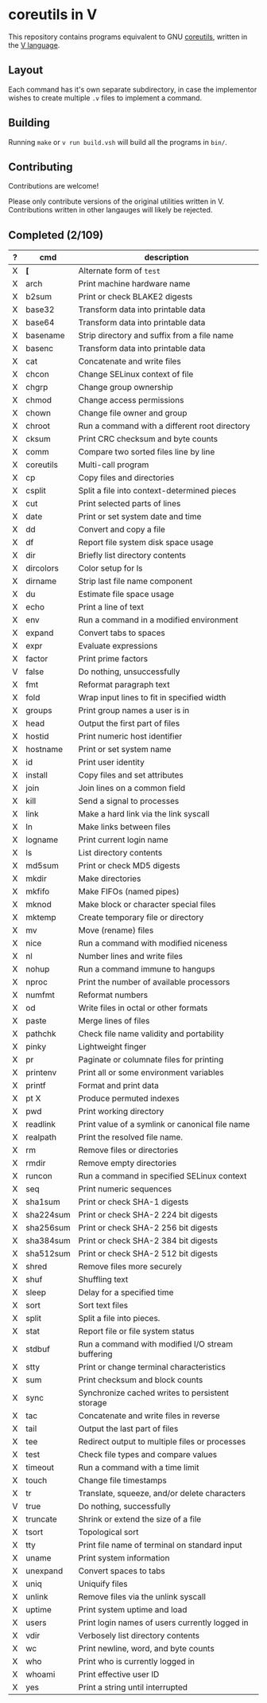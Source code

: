 # coreutils in V

This repository contains programs equivalent to GNU [coreutils](https://www.gnu.org/software/coreutils/), written in the [V language](https://vlang.io).

## Layout

Each command has it's own separate subdirectory, in case the implementor wishes to create multiple `.v` files to implement a command.

## Building

Running `make` or `v run build.vsh` will build all the programs in `bin/`.

## Contributing

Contributions are welcome!

Please only contribute versions of the original utilities written in V.  Contributions written in other langauges will likely be rejected.

## Completed (2/109)

| ?   | cmd       | description                                      |
| --- | --------- | ------------------------------------------------ |
| X   | **[**     | Alternate form of `test`                         |
| X   | arch      | Print machine hardware name                      |
| X   | b2sum     | Print or check BLAKE2 digests                    |
| X   | base32    | Transform data into printable data               |
| X   | base64    | Transform data into printable data               |
| X   | basename  | Strip directory and suffix from a file name      |
| X   | basenc    | Transform data into printable data               |
| X   | cat       | Concatenate and write files                      |
| X   | chcon     | Change SELinux context of file                   |
| X   | chgrp     | Change group ownership                           |
| X   | chmod     | Change access permissions                        |
| X   | chown     | Change file owner and group                      |
| X   | chroot    | Run a command with a different root directory    |
| X   | cksum     | Print CRC checksum and byte counts               |
| X   | comm      | Compare two sorted files line by line            |
| X   | coreutils | Multi-call program                               |
| X   | cp        | Copy files and directories                       |
| X   | csplit    | Split a file into context-determined pieces      |
| X   | cut       | Print selected parts of lines                    |
| X   | date      | Print or set system date and time                |
| X   | dd        | Convert and copy a file                          |
| X   | df        | Report file system disk space usage              |
| X   | dir       | Briefly list directory contents                  |
| X   | dircolors | Color setup for ls                               |
| X   | dirname   | Strip last file name component                   |
| X   | du        | Estimate file space usage                        |
| X   | echo      | Print a line of text                             |
| X   | env       | Run a command in a modified environment          |
| X   | expand    | Convert tabs to spaces                           |
| X   | expr      | Evaluate expressions                             |
| X   | factor    | Print prime factors                              |
| V   | false     | Do nothing, unsuccessfully                       |
| X   | fmt       | Reformat paragraph text                          |
| X   | fold      | Wrap input lines to fit in specified width       |
| X   | groups    | Print group names a user is in                   |
| X   | head      | Output the first part of files                   |
| X   | hostid    | Print numeric host identifier                    |
| X   | hostname  | Print or set system name                         |
| X   | id        | Print user identity                              |
| X   | install   | Copy files and set attributes                    |
| X   | join      | Join lines on a common field                     |
| X   | kill      | Send a signal to processes                       |
| X   | link      | Make a hard link via the link syscall            |
| X   | ln        | Make links between files                         |
| X   | logname   | Print current login name                         |
| X   | ls        | List directory contents                          |
| X   | md5sum    | Print or check MD5 digests                       |
| X   | mkdir     | Make directories                                 |
| X   | mkfifo    | Make FIFOs (named pipes)                         |
| X   | mknod     | Make block or character special files            |
| X   | mktemp    | Create temporary file or directory               |
| X   | mv        | Move (rename) files                              |
| X   | nice      | Run a command with modified niceness             |
| X   | nl        | Number lines and write files                     |
| X   | nohup     | Run a command immune to hangups                  |
| X   | nproc     | Print the number of available processors         |
| X   | numfmt    | Reformat numbers                                 |
| X   | od        | Write files in octal or other formats            |
| X   | paste     | Merge lines of files                             |
| X   | pathchk   | Check file name validity and portability         |
| X   | pinky     | Lightweight finger                               |
| X   | pr        | Paginate or columnate files for printing         |
| X   | printenv  | Print all or some environment variables          |
| X   | printf    | Format and print data                            |
| X   | pt X      | Produce permuted indexes                         |
| X   | pwd       | Print working directory                          |
| X   | readlink  | Print value of a symlink or canonical file name  |
| X   | realpath  | Print the resolved file name.                    |
| X   | rm        | Remove files or directories                      |
| X   | rmdir     | Remove empty directories                         |
| X   | runcon    | Run a command in specified SELinux context       |
| X   | seq       | Print numeric sequences                          |
| X   | sha1sum   | Print or check SHA-1 digests                     |
| X   | sha224sum | Print or check SHA-2 224 bit digests             |
| X   | sha256sum | Print or check SHA-2 256 bit digests             |
| X   | sha384sum | Print or check SHA-2 384 bit digests             |
| X   | sha512sum | Print or check SHA-2 512 bit digests             |
| X   | shred     | Remove files more securely                       |
| X   | shuf      | Shuffling text                                   |
| X   | sleep     | Delay for a specified time                       |
| X   | sort      | Sort text files                                  |
| X   | split     | Split a file into pieces.                        |
| X   | stat      | Report file or file system status                |
| X   | stdbuf    | Run a command with modified I/O stream buffering |
| X   | stty      | Print or change terminal characteristics         |
| X   | sum       | Print checksum and block counts                  |
| X   | sync      | Synchronize cached writes to persistent storage  |
| X   | tac       | Concatenate and write files in reverse           |
| X   | tail      | Output the last part of files                    |
| X   | tee       | Redirect output to multiple files or processes   |
| X   | test      | Check file types and compare values              |
| X   | timeout   | Run a command with a time limit                  |
| X   | touch     | Change file timestamps                           |
| X   | tr        | Translate, squeeze, and/or delete characters     |
| V   | true      | Do nothing, successfully                         |
| X   | truncate  | Shrink or extend the size of a file              |
| X   | tsort     | Topological sort                                 |
| X   | tty       | Print file name of terminal on standard input    |
| X   | uname     | Print system information                         |
| X   | unexpand  | Convert spaces to tabs                           |
| X   | uniq      | Uniquify files                                   |
| X   | unlink    | Remove files via the unlink syscall              |
| X   | uptime    | Print system uptime and load                     |
| X   | users     | Print login names of users currently logged in   |
| X   | vdir      | Verbosely list directory contents                |
| X   | wc        | Print newline, word, and byte counts             |
| X   | who       | Print who is currently logged in                 |
| X   | whoami    | Print effective user ID                          |
| X   | yes       | Print a string until interrupted                 |